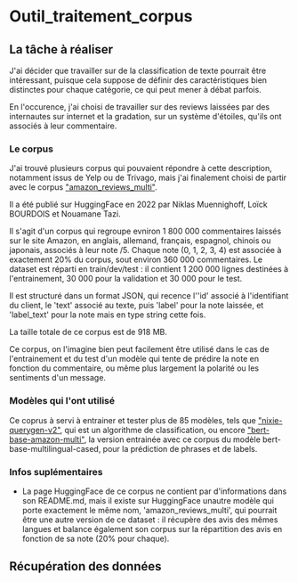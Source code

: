 # Outil_traitement_corpus

## La tâche à réaliser
J'ai décider que travailler sur de la classification de texte pourrait être intéressant, puisque cela suppose de définir des caractéristiques bien distinctes pour chaque catégorie, ce qui peut mener à débat parfois.

En l'occurence, j'ai choisi de travailler sur des reviews laissées par des internautes sur internet et la gradation, sur un système d'étoiles, qu'ils ont associés à leur commentaire.

### Le corpus
J'ai trouvé plusieurs corpus qui pouvaient répondre à cette description, notamment issus de Yelp ou de Trivago, mais j'ai finalement choisi de partir avec le corpus <a href="https://huggingface.co/datasets/mteb/amazon_reviews_multi">"amazon_reviews_multi"</a>. 

Il a été publié sur HuggingFace en 2022 par Niklas Muennighoff, Loïck BOURDOIS  et Nouamane Tazi.

Il s'agit d'un corpus qui regroupe evniron 1 800 000 commentaires laissés sur le site Amazon, en anglais, allemand, français, espagnol, chinois ou japonais, associés à leur note /5. Chaque note (0, 1, 2, 3, 4) est associée à exactement 20% du corpus, sout environ 360 000 commentaires. Le dataset est réparti en train/dev/test : il contient 1 200 000 lignes destinées à l'entrainement, 30 000 pour la validation et 30 000 pour le test.

Il est structuré dans un format JSON, qui recence l''id' associé à l'identifiant du client, le 'text' associé au texte, puis 'label' pour la note laissée, et 'label_text' pour la note mais en type string cette fois.

La taille totale de ce corpus est de 918 MB.

Ce corpus, on l'imagine bien peut facilement être utilisé dans le cas de l'entrainement et du test d'un modèle qui tente de prédire la note en fonction du commentaire, ou même plus largement la polarité ou les sentiments d'un message.

### Modèles qui l'ont utilisé
Ce coprus à servi à entrainer et tester plus de 85 modèles, tels que <a href="https://huggingface.co/nixiesearch/nixie-querygen-v2">"nixie-querygen-v2"</a>, qui est un algorithme de classification, ou encore <a href="https://huggingface.co/arnabdhar/distilbert-base-amazon-multi">"bert-base-amazon-multi"</a>, la version entrainée avec ce corpus du modèle bert-base-multilingual-cased, pour la prédiction de phrases et de labels.

### Infos suplémentaires 
* La page HuggingFace de ce corpus ne contient par d'informations dans son README.md, mais il existe sur HuggingFace unautre modèle qui porte exactement le même nom, 'amazon_reviews_multi', qui pourrait être une autre version de ce dataset : il récupère des avis des mêmes langues et balance également son corpus sur la répartition des avis en fonction de sa note (20% pour chaque).


## Récupération des données 